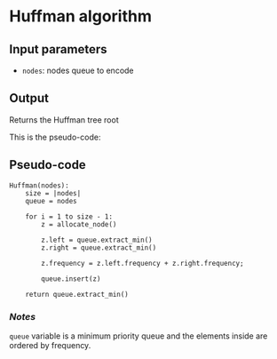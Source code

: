 # Huffman algorithm

## Input parameters

- `nodes`: nodes queue to encode

## Output

Returns the Huffman tree root

This is the pseudo-code:

## Pseudo-code

```
Huffman(nodes):
    size = |nodes|
    queue = nodes

    for i = 1 to size - 1:
        z = allocate_node()

        z.left = queue.extract_min()
        z.right = queue.extract_min()

        z.frequency = z.left.frequency + z.right.frequency;

        queue.insert(z)

    return queue.extract_min()
```

### _Notes_

`queue` variable is a minimum priority queue and the elements inside are ordered by frequency.
